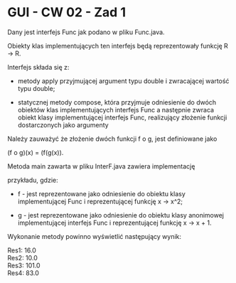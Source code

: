 # GUI - CW 02 - Zad 1

Dany jest interfejs Func jak podano w pliku Func.java.

Obiekty klas implementujących ten interfejs będą reprezentowały funkcję R -> R.



Interfejs składa się z:

- metody apply przyjmującej argument typu double i zwracającej wartość typu double;

- statycznej metody compose, która przyjmuje odniesienie do dwóch obiektów klas implementujących interfejs Func a następnie zwraca obiekt klasy implementującej interfejs Func, realizujący złożenie funkcji dostarczonych jako argumenty

Należy zauważyć że złożenie dwóch funkcji f o g, jest definiowane jako

(f o g)(x) = (f(g(x)).

Metoda main zawarta w pliku InterF.java zawiera implementację

przykładu, gdzie:

- f - jest reprezentowane jako odniesienie do obiektu klasy implementującej Func i reprezentującej funkcję x -> x^2;

- g - jest reprezentowane jako odniesienie do obiektu klasy anonimowej implementującej interfejs Func i reprezentującej funkcję x -> x + 1.

Wykonanie metody powinno wyświetlić następujący wynik:

Res1: 16.0 <br />
Res2: 10.0<br />
Res3: 101.0<br />
Res4: 83.0